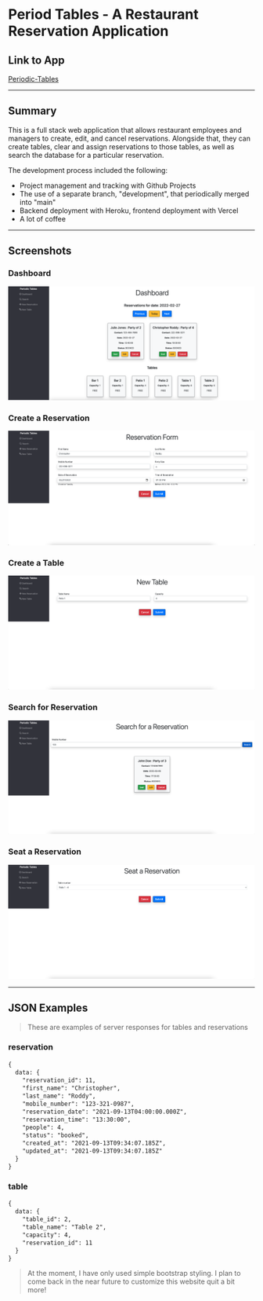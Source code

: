 # Period Tables - A Restaurant Reservation Application

## Link to App

[Periodic-Tables](https://periodic-tables-client-three.vercel.app/)

---

## Summary

This is a full stack web application that allows restaurant employees and managers to create, edit, and cancel reservations. Alongside that, they can create tables, clear and assign reservations to those tables, as well as search the database for a particular reservation.

The development process included the following:

- Project management and tracking with Github Projects
- The use of a separate branch, "development", that periodically merged into "main"
- Backend deployment with Heroku, frontend deployment with Vercel
- A lot of coffee

---

## Screenshots

### Dashboard

![dashboard](pt-images/dashboard.png)

### Create a Reservation

![create-reservation](pt-images/create-reservation.png)

### Create a Table

![create-table](pt-images/create-table.png)

### Search for Reservation

![search-reservation](pt-images/search-reservation.png)

### Seat a Reservation

![seat-reservation](pt-images/seat-reservation.png)

---

## JSON Examples

> These are examples of server responses for tables and reservations

### reservation

```
{
  data: {
    "reservation_id": 11,
    "first_name": "Christopher",
    "last_name": "Roddy",
    "mobile_number": "123-321-0987",
    "reservation_date": "2021-09-13T04:00:00.000Z",
    "reservation_time": "13:30:00",
    "people": 4,
    "status": "booked",
    "created_at": "2021-09-13T09:34:07.185Z",
    "updated_at": "2021-09-13T09:34:07.185Z"
  }
}
```

### table

```
{
  data: {
    "table_id": 2,
    "table_name": "Table 2",
    "capacity": 4,
    "reservation_id": 11
  }
}
```

> At the moment, I have only used simple bootstrap styling. I plan to come back in the near future to customize this website quit a bit more!
